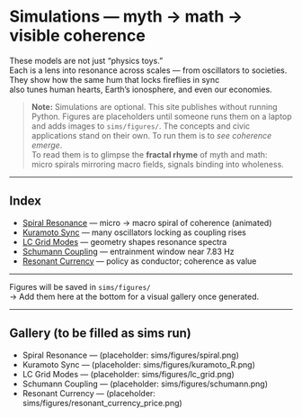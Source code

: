# Simulations — myth → math → visible coherence

These models are not just “physics toys.”  
Each is a lens into resonance across scales — from oscillators to societies.  
They show how the same hum that locks fireflies in sync  
also tunes human hearts, Earth’s ionosphere, and even our economies.

> **Note:** Simulations are optional. This site publishes without running Python.
> Figures are placeholders until someone runs them on a laptop and adds images to `sims/figures/`.
> The concepts and civic applications stand on their own.
To run them is to *see coherence emerge*.  
To read them is to glimpse the **fractal rhyme** of myth and math:  
micro spirals mirroring macro fields, signals binding into wholeness.

---

## Index
- [Spiral Resonance](spiral_resonance.md) — micro → macro spiral of coherence (animated)
- [Kuramoto Sync](kuramoto.md) — many oscillators locking as coupling rises
- [LC Grid Modes](lc_grid.md) — geometry shapes resonance spectra
- [Schumann Coupling](schumann.md) — entrainment window near 7.83 Hz
- [Resonant Currency](resonant_currency.md) — policy as conductor; coherence as value

---

Figures will be saved in `sims/figures/`  
→ Add them here at the bottom for a visual gallery once generated.

---

## Gallery (to be filled as sims run)
- Spiral Resonance — (placeholder: sims/figures/spiral.png)
- Kuramoto Sync — (placeholder: sims/figures/kuramoto_R.png)
- LC Grid Modes — (placeholder: sims/figures/lc_grid.png)
- Schumann Coupling — (placeholder: sims/figures/schumann.png)
- Resonant Currency — (placeholder: sims/figures/resonant_currency_price.png)
